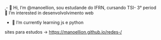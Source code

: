   ,- 👋 Hi, I’m @manoellion, sou estudande do IFRN, cursando TSI- 3° period   
 👀 I’m interested in  desenvolvolvimento web  
- 🌱 I’m currently learning  js e python  

sites para estudos ->
https://manoellion.github.io/redes-/

<!---
manoellion/manoellion is a ✨ special ✨ repository because its `README.md` (this file) appears on your GitHub profile.
You can click the Preview link to take a look at your changes.
--->
